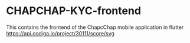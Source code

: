 # CHAPCHAP-KYC-frontend
This contains the frontend of the ChapcChap mobile application in flutter  
https://api.codiga.io/project/30111/score/svg
